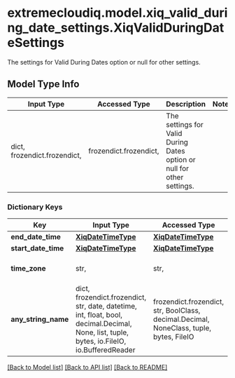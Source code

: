 # extremecloudiq.model.xiq_valid_during_date_settings.XiqValidDuringDateSettings

The settings for Valid During Dates option or null for other settings.

## Model Type Info
Input Type | Accessed Type | Description | Notes
------------ | ------------- | ------------- | -------------
dict, frozendict.frozendict,  | frozendict.frozendict,  | The settings for Valid During Dates option or null for other settings. | 

### Dictionary Keys
Key | Input Type | Accessed Type | Description | Notes
------------ | ------------- | ------------- | ------------- | -------------
**end_date_time** | [**XiqDateTimeType**](XiqDateTimeType.md) | [**XiqDateTimeType**](XiqDateTimeType.md) |  | 
**start_date_time** | [**XiqDateTimeType**](XiqDateTimeType.md) | [**XiqDateTimeType**](XiqDateTimeType.md) |  | 
**time_zone** | str,  | str,  | The date/time timezone | 
**any_string_name** | dict, frozendict.frozendict, str, date, datetime, int, float, bool, decimal.Decimal, None, list, tuple, bytes, io.FileIO, io.BufferedReader | frozendict.frozendict, str, BoolClass, decimal.Decimal, NoneClass, tuple, bytes, FileIO | any string name can be used but the value must be the correct type | [optional]

[[Back to Model list]](../../README.md#documentation-for-models) [[Back to API list]](../../README.md#documentation-for-api-endpoints) [[Back to README]](../../README.md)

